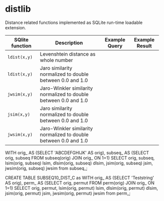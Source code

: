 # distlib
 Distance related functions implemented as SQLite run-time loadable extension.

| SQlite function | Description | Example Query | Example Result
| --- | --- | --- | --- | 
| `ldist(x,y)` | Levenshtein distance as whole number  | | |
| `ldist(x,y)` | Jaro similarity normalized to double between 0.0 and 1.0 | | |
| `jwsim(x,y)` | Jaro-Winkler similarity normalized to double between 0.0 and 1.0 | | |
| `jsim(x,y)` | Jaro similarity normalized to double between 0.0 and 1.0 | | |
| `jwsim(x,y)` | Jaro-Winkler similarity normalized to double between 0.0 and 1.0 | | |

WITH orig_ AS (SELECT 'ABCDEFGHIJK' AS orig),
subseq_ AS (SELECT orig, subseq FROM subseq(orig) JOIN orig_ ON 1=1)
SELECT orig, subseq, lsim(orig, subseq) lsim, dlsim(orig, subseq) dlsim, jsim(orig, subseq) jsim, jwsim(orig, subseq) jwsim from subseq_;

CREATE TABLE SUBSEQ10_DIST_C as
WITH orig_ AS (SELECT 'Teststring' AS orig),
perm_ AS (SELECT orig, permut FROM perm(orig) JOIN orig_ ON 1=1)
SELECT orig, permut, lsim(orig, permut) lsim, dlsim(orig, permut) dlsim, jsim(orig, permut) jsim, jwsim(orig, permut) jwsim from perm_;
